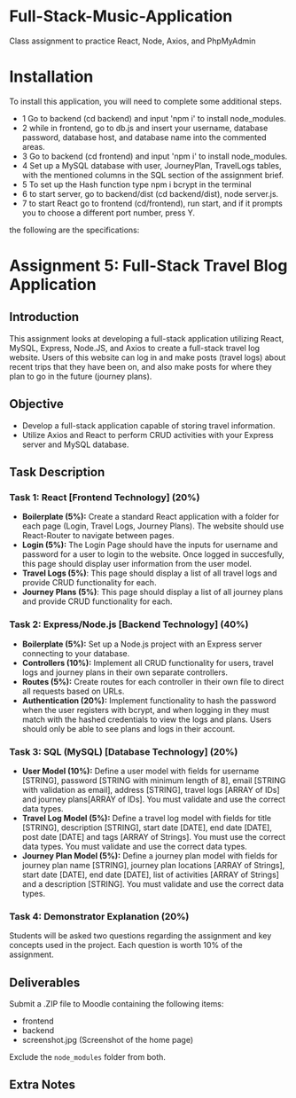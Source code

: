 # Full-Stack-Music-Application
Class assignment to practice React, Node, Axios, and PhpMyAdmin

# Installation
To install this application, you will need to complete some additional steps.
- 1 Go to backend (cd backend) and input 'npm i' to install node_modules.
- 2 while in frontend, go to db.js and insert your username, database password, database host, and database name into the commented areas.
- 3 Go to backend (cd frontend) and input 'npm i' to install node_modules.
- 4 Set up a MySQL database with user, JourneyPlan, TravelLogs tables, with the mentioned columns in the SQL section of the assignment brief.
- 5 To set up the Hash function type npm i bcrypt in the terminal
- 6 to start server, go to backend/dist (cd backend/dist), node server.js.
- 7 to start React go to frontend (cd/frontend), run start, and if it prompts you to choose a different port number, press Y.


the following are the specifications:
# Assignment 5: Full-Stack Travel Blog Application

## Introduction

This assignment looks at developing a full-stack application utilizing React, MySQL, Express, Node.JS, and Axios to create a full-stack travel log website. Users of this website can log in and make posts (travel logs) about recent trips that they have been on, and also make posts for where they plan to go in the future (journey plans).

## Objective

- Develop a full-stack application capable of storing travel information.
- Utilize Axios and React to perform CRUD activities with your Express server and MySQL database.

## Task Description

### Task 1: React [Frontend Technology] (20%)

- **Boilerplate (5%):** Create a standard React application with a folder for each page (Login, Travel Logs, Journey Plans). The website should use React-Router to navigate between pages.
- **Login (5%):** The Login Page should have the inputs for username and password for a user to login to the website. Once logged in succesfully, this page should display user information from the user model.
- **Travel Logs (5%)**: This page should display a list of all travel logs and provide CRUD functionality for each.
- **Journey Plans (5%)**: This page should display a list of all journey plans and provide CRUD functionality for each.

### Task 2: Express/Node.js [Backend Technology] (40%)

- **Boilerplate (5%):** Set up a Node.js project with an Express server connecting to your database.
- **Controllers (10%):** Implement all CRUD functionality for users, travel logs and journey plans in their own separate controllers.
- **Routes (5%):** Create routes for each controller in their own file to direct all requests based on URLs.
- **Authentication (20%):** Implement functionality to hash the password when the user registers with bcrypt, and when logging in they must match with the hashed credentials to view the logs and plans. Users should only be able to see plans and logs in their account.

### Task 3: SQL (MySQL) [Database Technology] (20%)

- **User Model (10%):** Define a user model with fields for username [STRING], password [STRING with minimum length of 8], email [STRING with validation as email], address [STRING], travel logs [ARRAY of IDs] and journey plans[ARRAY of IDs]. You must validate and use the correct data types.
- **Travel Log Model (5%):** Define a travel log model with fields for title [STRING], description [STRING], start date [DATE], end date [DATE], post date [DATE] and tags [ARRAY of Strings]. You must use the correct data types. You must validate and use the correct data types.
- **Journey Plan Model (5%):** Define a journey plan model with fields for journey plan name [STRING], journey plan locations [ARRAY of Strings], start date [DATE], end date [DATE], list of activities [ARRAY of Strings] and a description [STRING]. You must validate and use the correct data types.

### Task 4: Demonstrator Explanation (20%)

Students will be asked two questions regarding the assignment and key concepts used in the project. Each question is worth 10% of the assignment.

## Deliverables

Submit a .ZIP file to Moodle containing the following items:

- frontend
- backend
- screenshot.jpg (Screenshot of the home page)

Exclude the `node_modules` folder from both.

## Extra Notes
